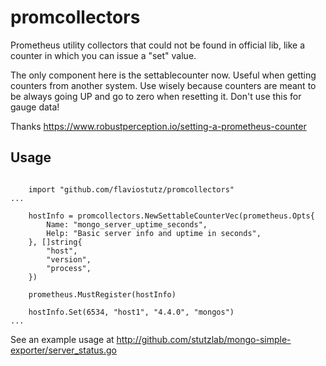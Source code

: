 # promcollectors

Prometheus utility collectors that could not be found in official lib, like a counter in which you can issue a "set" value.

The only component here is the settablecounter now. Useful when getting counters from another system. Use wisely because counters are meant to be always going UP and go to zero when resetting it. Don't use this for gauge data!

Thanks https://www.robustperception.io/setting-a-prometheus-counter

## Usage

```golang

    import "github.com/flaviostutz/promcollectors"
...

	hostInfo = promcollectors.NewSettableCounterVec(prometheus.Opts{
		Name: "mongo_server_uptime_seconds",
		Help: "Basic server info and uptime in seconds",
	}, []string{
		"host",
		"version",
		"process",
    })
    
	prometheus.MustRegister(hostInfo)

    hostInfo.Set(6534, "host1", "4.4.0", "mongos")
...
```

See an example usage at http://github.com/stutzlab/mongo-simple-exporter/server_status.go

